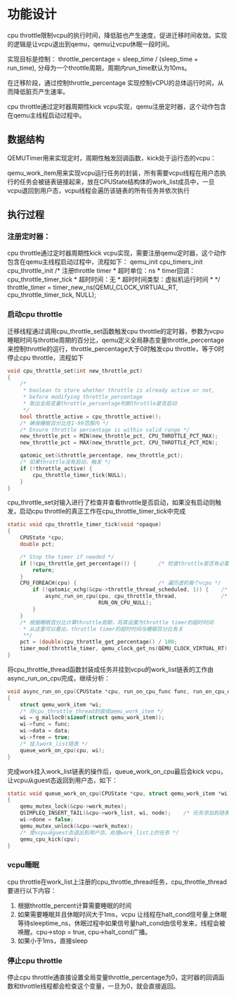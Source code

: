 # 功能设计

cpu throttle限制vcpu的执行时间，降低脏也产生速度，促进迁移时间收敛。实现的逻辑是让vcpu退出到qemu，qemu让vcpu休眠一段时间。

实现目标是控制： throttle_percentage = sleep_time / (sleep_time + run_time), 分母为一个throttle周期，周期内run_time默认为10ms。

在迁移阶段，通过控制throttle_percentage 实现控制vCPU的总体运行时间，从而降低脏页产生速率。

cpu throttle通过定时器周期性kick vcpu实现，qemu注册定时器，这个动作包含在qemu主线程启动过程中。

## 数据结构

QEMUTimer用来实现定时，周期性触发回调函数，kick处于运行态的vcpu：

qemu_work_item用来实现vcpu运行任务的封装，所有需要vcpu线程在用户态执行的任务会被链表链接起来，放在CPUState结构体的work_list成员中，一旦vcpu退回到用户态，vcpu线程会遍历该链表的所有任务并依次执行

## 执行过程

### 注册定时器：

cpu throttle通过定时器周期性kick vcpu实现，需要注册qemu定时器，这个动作包含在qemu主线程启动过程中，流程如下：
qemu_init
	cpu_timers_init
		cpu_throttle_init
			/* 注册throttle timer
			 * 超时单位：ns
			 * timer回调：cpu_throttle_timer_tick
			 * 超时时间：无
			 * 超时时间类型：虚拟机运行时间
			 * */
			throttle_timer = timer_new_ns(QEMU_CLOCK_VIRTUAL_RT, cpu_throttle_timer_tick, NULL);                


### 启动cpu throttle

迁移线程通过调用cpu_throttle_set函数触发cpu throttle的定时器，参数为vcpu睡眠时间与throttle周期的百分比，qemu定义全局静态变量throttle_percentage来控制throttle的运行，throttle_percentage大于0时触发cpu throttle，等于0时停止cpu throttle，流程如下

```C
void cpu_throttle_set(int new_throttle_pct)
{
    /*
     * boolean to store whether throttle is already active or not,
     * before modifying throttle_percentage
     * 取出全局变量throttle_percentage判断throttle是否启动
     */
    bool throttle_active = cpu_throttle_active();
	/* 确保睡眠百分比在1-99范围内 */
    /* Ensure throttle percentage is within valid range */
    new_throttle_pct = MIN(new_throttle_pct, CPU_THROTTLE_PCT_MAX);
    new_throttle_pct = MAX(new_throttle_pct, CPU_THROTTLE_PCT_MIN);

    qatomic_set(&throttle_percentage, new_throttle_pct);
	/* 如果throttle没有启动，触发 */
    if (!throttle_active) {
        cpu_throttle_timer_tick(NULL);
    }
}
```

cpu_throttle_set对输入进行了检查并查看throttle是否启动，如果没有启动则触发，启动cpu throttle的真正工作在cpu_throttle_timer_tick中完成

```C
static void cpu_throttle_timer_tick(void *opaque)
{
    CPUState *cpu;
    double pct;

    /* Stop the timer if needed */
    if (!cpu_throttle_get_percentage()) {		/* 检查throttle是否有必要停止 */
        return;
    }
    CPU_FOREACH(cpu) {							/* 遍历虚机每个vcpu */
        if (!qatomic_xchg(&cpu->throttle_thread_scheduled, 1)) {	/* 如果vcpu启动throttle任务 */
            async_run_on_cpu(cpu, cpu_throttle_thread,				/* 将cpu_throttle_thread任务添加到vcpu的work_list链表中 */
                             RUN_ON_CPU_NULL);
        }
    }
	/* 根据睡眠百分比计算throttle周期，将其设置为throttle timer的超时时间 
	 * 从这里可以看出，throttle timer的超时时间与睡眠百分比有关
	 **/
    pct = (double)cpu_throttle_get_percentage() / 100;
    timer_mod(throttle_timer, qemu_clock_get_ns(QEMU_CLOCK_VIRTUAL_RT) +  CPU_THROTTLE_TIMESLICE_NS / (1 - pct));
}
```


将cpu_throttle_thread函数封装成任务并挂到vcpu的work_list链表的工作由async_run_on_cpu完成，继续分析：
```C
void async_run_on_cpu(CPUState *cpu, run_on_cpu_func func, run_on_cpu_data data)
{
    struct qemu_work_item *wi;
	/* 将cpu_throttle_thread封装成qemu_work_item */
    wi = g_malloc0(sizeof(struct qemu_work_item));
    wi->func = func;
    wi->data = data;
    wi->free = true;
	/* 挂入work_list链表 */
    queue_work_on_cpu(cpu, wi);
}
```

完成work挂入work_list链表的操作后，queue_work_on_cpu最后会kick vcpu，让vcpu从guest态返回到用户态，如下：
```C
static void queue_work_on_cpu(CPUState *cpu, struct qemu_work_item *wi)
{
    qemu_mutex_lock(&cpu->work_mutex);
    QSIMPLEQ_INSERT_TAIL(&cpu->work_list, wi, node);	/* 任务添加到链表 */
    wi->done = false;
    qemu_mutex_unlock(&cpu->work_mutex);
	/* 使vcpu从guest态退出到用户态，处理work_list上的任务 */
    qemu_cpu_kick(cpu);
}

```




### vcpu睡眠

cpu throttle在work_list上注册的cpu_throttle_thread任务，cpu_throttle_thread要进行以下内容：
1. 根据throttle_percent计算需要睡眠的时间
2. 如果需要睡眠并且休眠时间大于1ms，vcpu 让线程在halt_cond信号量上休眠等待sleeptime_ns，休眠过程中如果信号量halt_cond由信号发来，线程会被唤醒。cpu->stop = true, cpu->halt_cond广播。
3. 如果小于1ms，直接sleep

### 停止cpu throttle

停止cpu throttle通直接设置全局变量throttle_percentage为0，定时器的回调函数和throttle线程都会检查这个变量，一旦为0，就会直接返回。